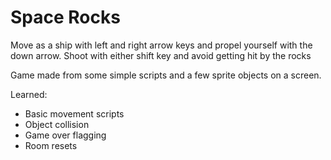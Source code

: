 # Space Rocks
Move as a ship with left and right arrow keys and propel yourself with the down arrow.
Shoot with either shift key and avoid getting hit by the rocks

Game made from some simple scripts and a few sprite objects on a screen.

Learned:
- Basic movement scripts
- Object collision
- Game over flagging
- Room resets
